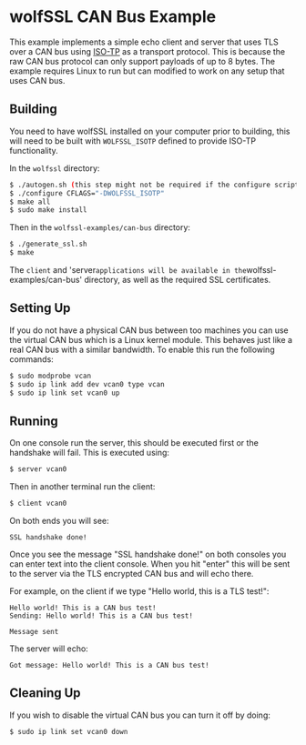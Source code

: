 # wolfSSL CAN Bus Example

This example implements a simple echo client and server that uses TLS over a CAN bus using [ISO-TP](https://en.wikipedia.org/wiki/ISO_15765-2) as a transport protocol. This is because the raw CAN bus protocol can only support payloads of up to 8 bytes. The example requires Linux to run but can modified to work on any setup that uses CAN bus.

## Building

You need to have wolfSSL installed on your computer prior to building, this will need to be built with `WOLFSSL_ISOTP` defined to provide ISO-TP functionality.

In the `wolfssl` directory:
```sh
$ ./autogen.sh (this step might not be required if the configure script already exists)
$ ./configure CFLAGS="-DWOLFSSL_ISOTP"
$ make all
$ sudo make install
```

Then in the `wolfssl-examples/can-bus` directory:
```sh
$ ./generate_ssl.sh
$ make
```

The `client` and 'server` applications will be available in the `wolfssl-examples/can-bus' directory, as well as the required SSL certificates.

## Setting Up

If you do not have a physical CAN bus between too machines you can use the virtual CAN bus which is a Linux kernel module. This behaves just like a real CAN bus with a similar bandwidth. To enable this run the following commands:

```sh
$ sudo modprobe vcan
$ sudo ip link add dev vcan0 type vcan
$ sudo ip link set vcan0 up
```

## Running

On one console run the server, this should be executed first or the handshake will fail. This is executed using:

```sh
$ server vcan0
```

Then in another terminal run the client:

```sh
$ client vcan0
```

On both ends you will see:

```
SSL handshake done!
```

Once you see the message "SSL handshake done!" on both consoles you can enter text into the client console. When you hit "enter" this will be sent to the server via the TLS encrypted CAN bus and will echo there.

For example, on the client if we type "Hello world, this is a TLS test!":

```
Hello world! This is a CAN bus test!
Sending: Hello world! This is a CAN bus test!

Message sent
```

The server will echo:

```
Got message: Hello world! This is a CAN bus test!
```

## Cleaning Up

If you wish to disable the virtual CAN bus you can turn it off by doing:

```sh
$ sudo ip link set vcan0 down
```

